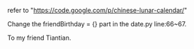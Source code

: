 refer to "https://code.google.com/p/chinese-lunar-calendar/" 

Change the friendBirthday = {} part in the date.py line:66~67.

To my friend Tiantian.
